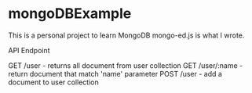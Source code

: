 # mongoDBExample

This is a personal project to learn MongoDB
mongo-ed.js is what I wrote.

API Endpoint

GET /user - returns all document from user collection
GET /user/:name - return document that match 'name' parameter
POST /user - add a document to user collection
